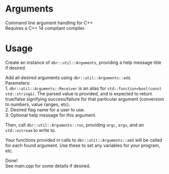 # Arguments
Command line argument handling for C++  
Requires a C++ 14 compliant compiler.

# Usage
Create an instance of ```dbr::util::Arguments```, providing a help message title if desired.  

Add all desired arguments using ```dbr::util::Arguments::add```.  
	Parameters:  
	1. ```dbr::util::Arguments::Receiver``` is an alias for ```std::function<bool(const std::string&)```. The parsed value is provided, and is expected to return true/false signifying success/failure for that particular argument (conversion to numbers, value ranges, etc).  
	2. Desired flag name for a user to use.  
	3. Optional help message for this argument.  

Then, call ```dbr::util::Arguments::run```, providing ```argc```, ```argv```, and an ```std::ostream``` to write to.  

Your functions provided in calls to ```dbr::util::Arguments::add``` will be called for each found argument. Use these to set any variables for your program, etc.  

Done!  
See main.cpp for some details if desired.
